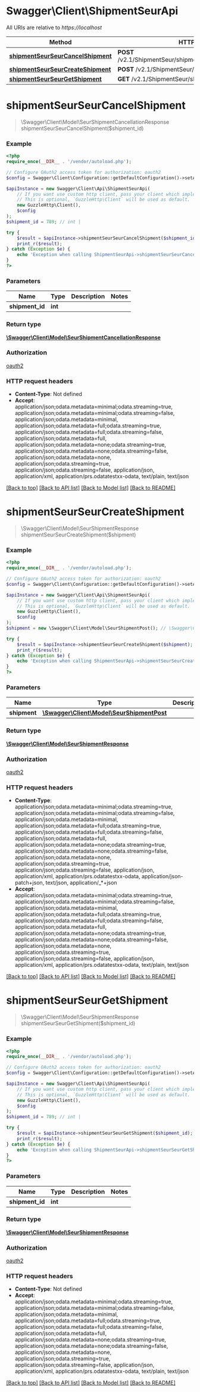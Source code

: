 # Swagger\Client\ShipmentSeurApi

All URIs are relative to *https://localhost*

Method | HTTP request | Description
------------- | ------------- | -------------
[**shipmentSeurSeurCancelShipment**](ShipmentSeurApi.md#shipmentSeurSeurCancelShipment) | **POST** /v2.1/ShipmentSeur/shipments/{ShipmentId}/cancellation | 
[**shipmentSeurSeurCreateShipment**](ShipmentSeurApi.md#shipmentSeurSeurCreateShipment) | **POST** /v2.1/ShipmentSeur/shipments | 
[**shipmentSeurSeurGetShipment**](ShipmentSeurApi.md#shipmentSeurSeurGetShipment) | **GET** /v2.1/ShipmentSeur/shipments/{ShipmentId} | 


# **shipmentSeurSeurCancelShipment**
> \Swagger\Client\Model\SeurShipmentCancellationResponse shipmentSeurSeurCancelShipment($shipment_id)



### Example
```php
<?php
require_once(__DIR__ . '/vendor/autoload.php');

// Configure OAuth2 access token for authorization: oauth2
$config = Swagger\Client\Configuration::getDefaultConfiguration()->setAccessToken('YOUR_ACCESS_TOKEN');

$apiInstance = new Swagger\Client\Api\ShipmentSeurApi(
    // If you want use custom http client, pass your client which implements `GuzzleHttp\ClientInterface`.
    // This is optional, `GuzzleHttp\Client` will be used as default.
    new GuzzleHttp\Client(),
    $config
);
$shipment_id = 789; // int | 

try {
    $result = $apiInstance->shipmentSeurSeurCancelShipment($shipment_id);
    print_r($result);
} catch (Exception $e) {
    echo 'Exception when calling ShipmentSeurApi->shipmentSeurSeurCancelShipment: ', $e->getMessage(), PHP_EOL;
}
?>
```

### Parameters

Name | Type | Description  | Notes
------------- | ------------- | ------------- | -------------
 **shipment_id** | **int**|  |

### Return type

[**\Swagger\Client\Model\SeurShipmentCancellationResponse**](../Model/SeurShipmentCancellationResponse.md)

### Authorization

[oauth2](../../README.md#oauth2)

### HTTP request headers

 - **Content-Type**: Not defined
 - **Accept**: application/json;odata.metadata=minimal;odata.streaming=true, application/json;odata.metadata=minimal;odata.streaming=false, application/json;odata.metadata=minimal, application/json;odata.metadata=full;odata.streaming=true, application/json;odata.metadata=full;odata.streaming=false, application/json;odata.metadata=full, application/json;odata.metadata=none;odata.streaming=true, application/json;odata.metadata=none;odata.streaming=false, application/json;odata.metadata=none, application/json;odata.streaming=true, application/json;odata.streaming=false, application/json, application/xml, application/prs.odatatestxx-odata, text/plain, text/json

[[Back to top]](#) [[Back to API list]](../../README.md#documentation-for-api-endpoints) [[Back to Model list]](../../README.md#documentation-for-models) [[Back to README]](../../README.md)

# **shipmentSeurSeurCreateShipment**
> \Swagger\Client\Model\SeurShipmentResponse shipmentSeurSeurCreateShipment($shipment)



### Example
```php
<?php
require_once(__DIR__ . '/vendor/autoload.php');

// Configure OAuth2 access token for authorization: oauth2
$config = Swagger\Client\Configuration::getDefaultConfiguration()->setAccessToken('YOUR_ACCESS_TOKEN');

$apiInstance = new Swagger\Client\Api\ShipmentSeurApi(
    // If you want use custom http client, pass your client which implements `GuzzleHttp\ClientInterface`.
    // This is optional, `GuzzleHttp\Client` will be used as default.
    new GuzzleHttp\Client(),
    $config
);
$shipment = new \Swagger\Client\Model\SeurShipmentPost(); // \Swagger\Client\Model\SeurShipmentPost | 

try {
    $result = $apiInstance->shipmentSeurSeurCreateShipment($shipment);
    print_r($result);
} catch (Exception $e) {
    echo 'Exception when calling ShipmentSeurApi->shipmentSeurSeurCreateShipment: ', $e->getMessage(), PHP_EOL;
}
?>
```

### Parameters

Name | Type | Description  | Notes
------------- | ------------- | ------------- | -------------
 **shipment** | [**\Swagger\Client\Model\SeurShipmentPost**](../Model/SeurShipmentPost.md)|  | [optional]

### Return type

[**\Swagger\Client\Model\SeurShipmentResponse**](../Model/SeurShipmentResponse.md)

### Authorization

[oauth2](../../README.md#oauth2)

### HTTP request headers

 - **Content-Type**: application/json;odata.metadata=minimal;odata.streaming=true, application/json;odata.metadata=minimal;odata.streaming=false, application/json;odata.metadata=minimal, application/json;odata.metadata=full;odata.streaming=true, application/json;odata.metadata=full;odata.streaming=false, application/json;odata.metadata=full, application/json;odata.metadata=none;odata.streaming=true, application/json;odata.metadata=none;odata.streaming=false, application/json;odata.metadata=none, application/json;odata.streaming=true, application/json;odata.streaming=false, application/json, application/xml, application/prs.odatatestxx-odata, application/json-patch+json, text/json, application/_*+json
 - **Accept**: application/json;odata.metadata=minimal;odata.streaming=true, application/json;odata.metadata=minimal;odata.streaming=false, application/json;odata.metadata=minimal, application/json;odata.metadata=full;odata.streaming=true, application/json;odata.metadata=full;odata.streaming=false, application/json;odata.metadata=full, application/json;odata.metadata=none;odata.streaming=true, application/json;odata.metadata=none;odata.streaming=false, application/json;odata.metadata=none, application/json;odata.streaming=true, application/json;odata.streaming=false, application/json, application/xml, application/prs.odatatestxx-odata, text/plain, text/json

[[Back to top]](#) [[Back to API list]](../../README.md#documentation-for-api-endpoints) [[Back to Model list]](../../README.md#documentation-for-models) [[Back to README]](../../README.md)

# **shipmentSeurSeurGetShipment**
> \Swagger\Client\Model\SeurShipmentResponse shipmentSeurSeurGetShipment($shipment_id)



### Example
```php
<?php
require_once(__DIR__ . '/vendor/autoload.php');

// Configure OAuth2 access token for authorization: oauth2
$config = Swagger\Client\Configuration::getDefaultConfiguration()->setAccessToken('YOUR_ACCESS_TOKEN');

$apiInstance = new Swagger\Client\Api\ShipmentSeurApi(
    // If you want use custom http client, pass your client which implements `GuzzleHttp\ClientInterface`.
    // This is optional, `GuzzleHttp\Client` will be used as default.
    new GuzzleHttp\Client(),
    $config
);
$shipment_id = 789; // int | 

try {
    $result = $apiInstance->shipmentSeurSeurGetShipment($shipment_id);
    print_r($result);
} catch (Exception $e) {
    echo 'Exception when calling ShipmentSeurApi->shipmentSeurSeurGetShipment: ', $e->getMessage(), PHP_EOL;
}
?>
```

### Parameters

Name | Type | Description  | Notes
------------- | ------------- | ------------- | -------------
 **shipment_id** | **int**|  |

### Return type

[**\Swagger\Client\Model\SeurShipmentResponse**](../Model/SeurShipmentResponse.md)

### Authorization

[oauth2](../../README.md#oauth2)

### HTTP request headers

 - **Content-Type**: Not defined
 - **Accept**: application/json;odata.metadata=minimal;odata.streaming=true, application/json;odata.metadata=minimal;odata.streaming=false, application/json;odata.metadata=minimal, application/json;odata.metadata=full;odata.streaming=true, application/json;odata.metadata=full;odata.streaming=false, application/json;odata.metadata=full, application/json;odata.metadata=none;odata.streaming=true, application/json;odata.metadata=none;odata.streaming=false, application/json;odata.metadata=none, application/json;odata.streaming=true, application/json;odata.streaming=false, application/json, application/xml, application/prs.odatatestxx-odata, text/plain, text/json

[[Back to top]](#) [[Back to API list]](../../README.md#documentation-for-api-endpoints) [[Back to Model list]](../../README.md#documentation-for-models) [[Back to README]](../../README.md)

